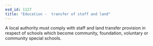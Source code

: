 ```yaml
---
esd_id: 1127
title: "Education -  transfer of staff and land"
---
```


A local authority must comply with staff and land transfer provision in  respect of schools which become community, foundation, voluntary or community special schools.

